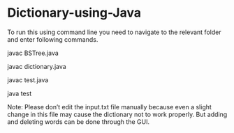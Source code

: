 # Dictionary-using-Java
To run this using command line you need to navigate to the relevant folder and enter following commands.

javac BSTree.java

javac dictionary.java

javac test.java

java test

Note: Please don’t edit the input.txt file manually because even a slight change in this file may cause the dictionary not to work properly. But adding and deleting words can be done through the GUI.
